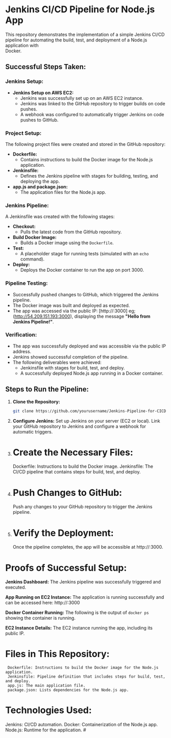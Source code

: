 
# Jenkins CI/CD Pipeline for Node.js App

  This repository demonstrates the implementation of a simple Jenkins CI/CD pipeline for automating the build, test, and deployment of a Node.js application with   
  Docker.

## Successful Steps Taken:

### Jenkins Setup:
- **Jenkins Setup on AWS EC2:**
  - Jenkins was successfully set up on an AWS EC2 instance.
  - Jenkins was linked to the GitHub repository to trigger builds on code pushes.
  - A webhook was configured to automatically trigger Jenkins on code pushes to GitHub.

### Project Setup:
The following project files were created and stored in the GitHub repository:
- **Dockerfile:** 
  - Contains instructions to build the Docker image for the Node.js application.
- **Jenkinsfile:** 
  - Defines the Jenkins pipeline with stages for building, testing, and deploying the app.
- **app.js and package.json:** 
  - The application files for the Node.js app.

### Jenkins Pipeline:
A Jenkinsfile was created with the following stages:
- **Checkout:**
  - Pulls the latest code from the GitHub repository.
- **Build Docker Image:**
  - Builds a Docker image using the `Dockerfile`.
- **Test:**
  - A placeholder stage for running tests (simulated with an `echo` command).
- **Deploy:**
  - Deploys the Docker container to run the app on port 3000.

### Pipeline Testing:
- Successfully pushed changes to GitHub, which triggered the Jenkins pipeline.
- The Docker image was built and deployed as expected.
- The app was accessed via the public IP: [http://<your-public-ip>:3000] eg;(http://54.209.151.193:3000), displaying the message **"Hello from Jenkins Pipeline!"**.

### Verification:
- The app was successfully deployed and was accessible via the public IP address.
- Jenkins showed successful completion of the pipeline.
- The following deliverables were achieved:
  - Jenkinsfile with stages for build, test, and deploy.
  - A successfully deployed Node.js app running in a Docker container.

## Steps to Run the Pipeline:

1. **Clone the Repository:**
   ```bash
   git clone https://github.com/yourusername/Jenkins-Pipeline-for-CICD.git

2. **Configure Jenkins:**
     Set up Jenkins on your server (EC2 or local).
     Link your GitHub repository to Jenkins and configure a webhook for automatic triggers.

3. # Create the Necessary Files:
      Dockerfile: Instructions to build the Docker image.
      Jenkinsfile: The CI/CD pipeline that contains steps for build, test, and deploy.

4. # Push Changes to GitHub:
      Push any changes to your GitHub repository to trigger the Jenkins pipeline.

5. # Verify the Deployment:
      Once the pipeline completes, the app will be accessible at http://<your-public-ip>:3000.

# Proofs of Successful Setup:
 **Jenkins Dashboard:**
   The Jenkins pipeline was successfully triggered and executed.

 **App Running on EC2 Instance:**
   The application is running successfully and can be accessed here: http://<your-public-ip>:3000

 **Docker Container Running:**
   The following is the output of `docker ps` showing the container is running.

 **EC2 Instance Details:**
     The EC2 instance running the app, including its public IP.

#  Files in This Repository:
     Dockerfile: Instructions to build the Docker image for the Node.js application.
     Jenkinsfile: Pipeline definition that includes steps for build, test, and deploy.
     app.js: The main application file.
     package.json: Lists dependencies for the Node.js app.

# Technologies Used:
   Jenkins: CI/CD automation.
   Docker: Containerization of the Node.js app.
   Node.js: Runtime for the application. # 



